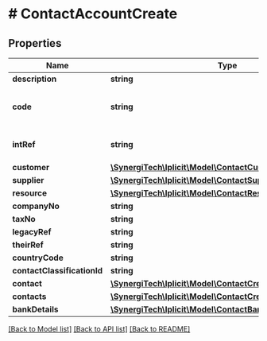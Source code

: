 # # ContactAccountCreate

## Properties

Name | Type | Description | Notes
------------ | ------------- | ------------- | -------------
**description** | **string** | Required, the internal contact account description. |
**code** | **string** | Optional contact account code. If omitted it is auto-generated. If provided, it must be unique. &lt;a href&#x3D;\&quot;https://docs.iplicit.com/dev/guide/identifiers/index.html\&quot;&gt;Learn more&lt;/a&gt; | [optional]
**intRef** | **string** | Optional interface reference. If provided, it must be unique. &lt;a href&#x3D;\&quot;https://docs.iplicit.com/dev/guide/identifiers/index.html\&quot;&gt;Learn more&lt;/a&gt; | [optional]
**customer** | [**\SynergiTech\Iplicit\Model\ContactCustomerCreate**](ContactCustomerCreate.md) |  | [optional]
**supplier** | [**\SynergiTech\Iplicit\Model\ContactSupplierCreate**](ContactSupplierCreate.md) |  | [optional]
**resource** | [**\SynergiTech\Iplicit\Model\ContactResourceCreate**](ContactResourceCreate.md) |  | [optional]
**companyNo** | **string** | Company number | [optional]
**taxNo** | **string** | Tax number | [optional]
**legacyRef** | **string** | Alternative / legacy reference code | [optional]
**theirRef** | **string** | An external reference code | [optional]
**countryCode** | **string** | Country code. See &#x60;Country&#x60; catalog. (ISO 3166, ALPHA-2) | [optional]
**contactClassificationId** | **string** | Optional, Contact classification id or code | [optional]
**contact** | [**\SynergiTech\Iplicit\Model\ContactCreate**](ContactCreate.md) |  | [optional]
**contacts** | [**\SynergiTech\Iplicit\Model\ContactCreate[]**](ContactCreate.md) | Optional additional related people and their contact details | [optional]
**bankDetails** | [**\SynergiTech\Iplicit\Model\ContactBankDetailsUpdateable[]**](ContactBankDetailsUpdateable.md) | Bank details | [optional]

[[Back to Model list]](../../README.md#models) [[Back to API list]](../../README.md#endpoints) [[Back to README]](../../README.md)
